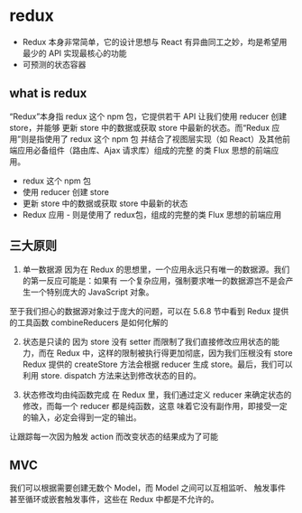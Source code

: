 # redux
- Redux 本身非常简单，它的设计思想与 React 有异曲同工之妙，均是希望用最少的 API 实现最核心的功能
- 可预测的状态容器

## what is redux
“Redux”本身指 redux 这个 npm 包，它提供若干 API 让我们使用 reducer 创建 store，并能够
更新 store 中的数据或获取 store 中最新的状态。而“Redux 应用”则是指使用了 redux 这个 npm 包
并结合了视图层实现（如 React）及其他前端应用必备组件（路由库、Ajax 请求库）组成的完整
的类 Flux 思想的前端应用。

- redux 这个 npm 包
- 使用 reducer 创建 store
- 更新 store 中的数据或获取 store 中最新的状态
- Redux 应用 - 则是使用了 redux包，组成的完整的类 Flux 思想的前端应用

## 三大原则
1. 单一数据源
因为在 Redux 的思想里，一个应用永远只有唯一的数据源。我们的第一反应可能是：如果有
一个复杂应用，强制要求唯一的数据源岂不是会产生一个特别庞大的 JavaScript 对象。

至于我们担心的数据源对象过于庞大的问题，可以在 5.6.8 节中看到 Redux 提供的工具函数
combineReducers 是如何化解的

2. 状态是只读的
因为 store 没有 setter 而限制了我们直接修改应用状态的能力，而在 Redux 中，这样的限制被执行得更加彻底，因为我们压根没有 store
Redux 提供的 createStore 方法会根据 reducer 生成 store。最后，我们可以利用 store. dispatch
方法来达到修改状态的目的。

3. 状态修改均由纯函数完成
在 Redux 里，我们通过定义 reducer 来确定状态的修改，而每一个 reducer 都是纯函数，这意
味着它没有副作用，即接受一定的输入，必定会得到一定的输出。

让跟踪每一次因为触发 action 而改变状态的结果成为了可能

## MVC
我们可以根据需要创建无数个 Model，而 Model 之间可以互相监听、
触发事件甚至循环或嵌套触发事件，这些在 Redux 中都是不允许的。
